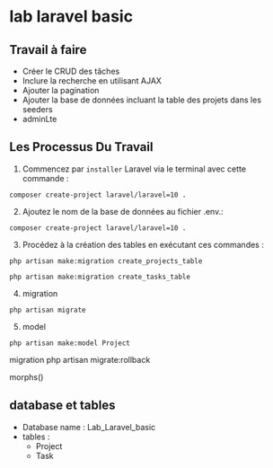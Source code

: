 # lab laravel basic

## Travail à faire

- Créer le CRUD des tâches
- Inclure la recherche en utilisant AJAX
- Ajouter la pagination
- Ajouter la base de données incluant la table des projets dans les seeders
- adminLte

## Les Processus Du Travail

1. Commencez par `installer` Laravel via le terminal avec cette commande :

```
composer create-project laravel/laravel=10 .
```

2. Ajoutez le nom de la base de données au fichier .env.:

```
composer create-project laravel/laravel=10 .
```
3. Procédez à la création des tables en exécutant ces commandes :

```
php artisan make:migration create_projects_table

php artisan make:migration create_tasks_table
```


4. migration

```
php artisan migrate 
```

5. model

```
php artisan make:model Project 
```
<!--  -->
<!--  -->
migration
php artisan migrate:rollback


morphs()
<!--  -->
<!--  -->


## database et tables
- Database name : Lab_Laravel_basic
- tables : 
  - Project
  - Task

